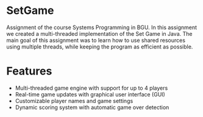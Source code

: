 # SetGame
Assignment of the course Systems Programming in BGU.
In this assignment we created a multi-threaded implementation of the Set Game in Java.
The main goal of this assignment was to learn how to use shared resources using multiple threads, while keeping the program as efficient as possible.

# Features
- Multi-threaded game engine with support for up to 4 players
- Real-time game updates with graphical user interface (GUI)
- Customizable player names and game settings
- Dynamic scoring system with automatic game over detection

